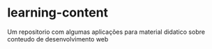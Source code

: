 # learning-content
Um repositorio com algumas aplicações para material didatico sobre conteudo de desenvolvimento web
